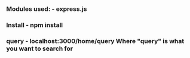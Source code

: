 <h3> Modules used:
- express.js 

<h3> Install
- npm install 

<h3> query
- localhost:3000/home/query
  Where "query" is what you want to search for 

